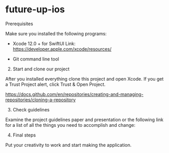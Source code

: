 # future-up-ios

Prerequisites

Make sure you installed the following programs:

* Xcode 12.0 + for SwiftUI
Link: https://developer.apple.com/xcode/resources/

* Git command line tool

2. Start and clone our project

After you installed everything clone this project and open Xcode. If you get a Trust Project alert, click Trust & Open Project.

https://docs.github.com/en/repositories/creating-and-managing-repositories/cloning-a-repository

3. Check guidelines

Examine the project guidelines paper and presentation or the following link for a list of all the things you need to accomplish and change:

4. Final steps

Put your creativity to work and start making the application.
